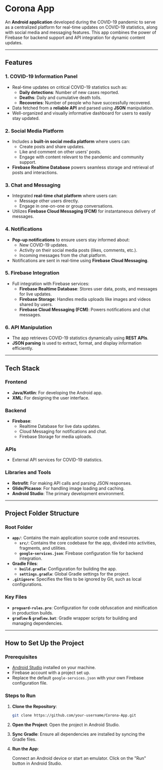 # Corona App  

An **Android application** developed during the COVID-19 pandemic to serve as a centralized platform for real-time updates on COVID-19 statistics, along with social media and messaging features. This app combines the power of Firebase for backend support and API integration for dynamic content updates.  

---

## Features  

### 1. COVID-19 Information Panel  
- Real-time updates on critical COVID-19 statistics such as:  
  - **Daily detections**: Number of new cases reported.  
  - **Deaths**: Daily and cumulative death tolls.  
  - **Recoveries**: Number of people who have successfully recovered.  
- Data fetched from a **reliable API** and parsed using **JSON** manipulation.  
- Well-organized and visually informative dashboard for users to easily stay updated.  

### 2. Social Media Platform  
- Includes a **built-in social media platform** where users can:  
  - Create posts and share updates.  
  - Like and comment on other users' posts.  
  - Engage with content relevant to the pandemic and community support.  
- **Firebase Realtime Database** powers seamless storage and retrieval of posts and interactions.  

### 3. Chat and Messaging  
- Integrated **real-time chat platform** where users can:  
  - Message other users directly.  
  - Engage in one-on-one or group conversations.  
- Utilizes **Firebase Cloud Messaging (FCM)** for instantaneous delivery of messages.  

### 4. Notifications  
- **Pop-up notifications** to ensure users stay informed about:  
  - New COVID-19 updates.  
  - Activity on their social media posts (likes, comments, etc.).  
  - Incoming messages from the chat platform.  
- Notifications are sent in real-time using **Firebase Cloud Messaging**.  

### 5. Firebase Integration  
- Full integration with Firebase services:  
  - **Firebase Realtime Database**: Stores user data, posts, and messages for live updates.  
  - **Firebase Storage**: Handles media uploads like images and videos shared by users.  
  - **Firebase Cloud Messaging (FCM)**: Powers notifications and chat messages.  

### 6. API Manipulation  
- The app retrieves COVID-19 statistics dynamically using **REST APIs**.  
- **JSON parsing** is used to extract, format, and display information efficiently.  

---

## Tech Stack  

### Frontend  
- **Java/Kotlin**: For developing the Android app.  
- **XML**: For designing the user interface.  

### Backend  
- **Firebase**:  
  - Realtime Database for live data updates.  
  - Cloud Messaging for notifications and chat.  
  - Firebase Storage for media uploads.  

### APIs  
- External API services for COVID-19 statistics.  

### Libraries and Tools  
- **Retrofit**: For making API calls and parsing JSON responses.  
- **Glide/Picasso**: For handling image loading and caching.  
- **Android Studio**: The primary development environment.  

---

## Project Folder Structure  

### Root Folder  
- **`app/`**: Contains the main application source code and resources.  
  - **`src/`**: Contains the core codebase for the app, divided into activities, fragments, and utilities.  
  - **`google-services.json`**: Firebase configuration file for backend integration.  
- **Gradle Files**:  
  - **`build.gradle`**: Configuration for building the app.  
  - **`settings.gradle`**: Global Gradle settings for the project.  
- **`.gitignore`**: Specifies the files to be ignored by Git, such as local configurations.  

### Key Files  
- **`proguard-rules.pro`**: Configuration for code obfuscation and minification in production builds.  
- **`gradlew` & `gradlew.bat`**: Gradle wrapper scripts for building and managing dependencies.  

---

## How to Set Up the Project  

### Prerequisites  
- [Android Studio](https://developer.android.com/studio) installed on your machine.  
- Firebase account with a project set up.  
- Replace the default `google-services.json` with your own Firebase configuration file.  

### Steps to Run  
1. **Clone the Repository**:  
   ```bash
   git clone https://github.com/your-username/Corona-App.git
2. **Open the Project**:
    Open the project in Android Studio.

3. **Sync Gradle**:
    Ensure all dependencies are installed by syncing the Gradle files.

4. **Run the App**:

    Connect an Android device or start an emulator.
    Click on the "Run" button in Android Studio.


